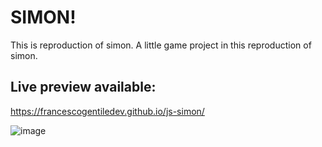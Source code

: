 # SIMON!
This is reproduction of simon. A little game project in this reproduction of simon.

## Live preview available:  
https://francescogentiledev.github.io/js-simon/

![image](https://user-images.githubusercontent.com/45791472/188831761-7f551a44-5d4b-42f0-a929-b527438adc2c.png)

